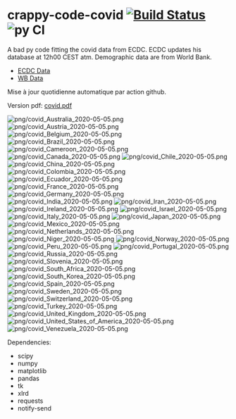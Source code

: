 # crappy-code-covid [![Build Status](https://cloud.drone.io/api/badges/a-lemonnier/crappy-code-covid/status.svg)](https://cloud.drone.io/a-lemonnier/crappy-code-covid) ![py CI](https://github.com/a-lemonnier/crappy-code-covid/workflows/py%20CI/badge.svg)
 
A bad py code fitting the covid data from ECDC. ECDC updates his database at 12h00 CEST atm. Demographic data are from World Bank.
 
- [ECDC Data](https://www.ecdc.europa.eu/en/publications-data/download-todays-data-geographic-distribution-covid-19-cases-worldwide)
- [WB Data](https://data.worldbank.org/indicator/sp.pop.totl)
 
 
Mise à jour quotidienne automatique par action github.
 
Version pdf: [covid.pdf](https://github.com/a-lemonnier/crappy-code-covid/raw/master/covid.pdf)
 
![png/covid_Australia_2020-05-05.png](png/covid_Australia_2020-05-05.png)
![png/covid_Austria_2020-05-05.png](png/covid_Austria_2020-05-05.png)
![png/covid_Belgium_2020-05-05.png](png/covid_Belgium_2020-05-05.png)
![png/covid_Brazil_2020-05-05.png](png/covid_Brazil_2020-05-05.png)
![png/covid_Cameroon_2020-05-05.png](png/covid_Cameroon_2020-05-05.png)
![png/covid_Canada_2020-05-05.png](png/covid_Canada_2020-05-05.png)
![png/covid_Chile_2020-05-05.png](png/covid_Chile_2020-05-05.png)
![png/covid_China_2020-05-05.png](png/covid_China_2020-05-05.png)
![png/covid_Colombia_2020-05-05.png](png/covid_Colombia_2020-05-05.png)
![png/covid_Ecuador_2020-05-05.png](png/covid_Ecuador_2020-05-05.png)
![png/covid_France_2020-05-05.png](png/covid_France_2020-05-05.png)
![png/covid_Germany_2020-05-05.png](png/covid_Germany_2020-05-05.png)
![png/covid_India_2020-05-05.png](png/covid_India_2020-05-05.png)
![png/covid_Iran_2020-05-05.png](png/covid_Iran_2020-05-05.png)
![png/covid_Ireland_2020-05-05.png](png/covid_Ireland_2020-05-05.png)
![png/covid_Israel_2020-05-05.png](png/covid_Israel_2020-05-05.png)
![png/covid_Italy_2020-05-05.png](png/covid_Italy_2020-05-05.png)
![png/covid_Japan_2020-05-05.png](png/covid_Japan_2020-05-05.png)
![png/covid_Mexico_2020-05-05.png](png/covid_Mexico_2020-05-05.png)
![png/covid_Netherlands_2020-05-05.png](png/covid_Netherlands_2020-05-05.png)
![png/covid_Niger_2020-05-05.png](png/covid_Niger_2020-05-05.png)
![png/covid_Norway_2020-05-05.png](png/covid_Norway_2020-05-05.png)
![png/covid_Peru_2020-05-05.png](png/covid_Peru_2020-05-05.png)
![png/covid_Portugal_2020-05-05.png](png/covid_Portugal_2020-05-05.png)
![png/covid_Russia_2020-05-05.png](png/covid_Russia_2020-05-05.png)
![png/covid_Slovenia_2020-05-05.png](png/covid_Slovenia_2020-05-05.png)
![png/covid_South_Africa_2020-05-05.png](png/covid_South_Africa_2020-05-05.png)
![png/covid_South_Korea_2020-05-05.png](png/covid_South_Korea_2020-05-05.png)
![png/covid_Spain_2020-05-05.png](png/covid_Spain_2020-05-05.png)
![png/covid_Sweden_2020-05-05.png](png/covid_Sweden_2020-05-05.png)
![png/covid_Switzerland_2020-05-05.png](png/covid_Switzerland_2020-05-05.png)
![png/covid_Turkey_2020-05-05.png](png/covid_Turkey_2020-05-05.png)
![png/covid_United_Kingdom_2020-05-05.png](png/covid_United_Kingdom_2020-05-05.png)
![png/covid_United_States_of_America_2020-05-05.png](png/covid_United_States_of_America_2020-05-05.png)
![png/covid_Venezuela_2020-05-05.png](png/covid_Venezuela_2020-05-05.png)
 
Dependencies:
- scipy
- numpy
- matplotlib
- pandas
- tk
- xlrd
- requests
- notify-send
